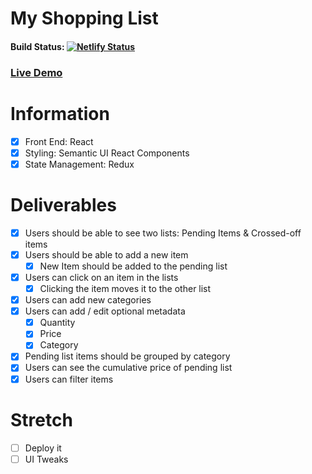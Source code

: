 # My Shopping List

#### Build Status: [![Netlify Status](https://api.netlify.com/api/v1/badges/d8e88c13-35c1-40ed-8573-221a006c88e9/deploy-status)](https://app.netlify.com/sites/eager-yalow-a55712/deploys)

### [Live Demo](https://eager-yalow-a55712.netlify.app/)

# Information
- [x] Front End: React
- [x] Styling: Semantic UI React Components
- [x] State Management: Redux

# Deliverables
- [x] Users should be able to see two lists: Pending Items & Crossed-off items
- [x] Users should be able to add a new item
  - [x] New Item should be added to the pending list
- [x] Users can click on an item in the lists
  - [x] Clicking the item moves it to the other list
- [x] Users can add new categories
- [x] Users can add / edit optional metadata
  - [x] Quantity
  - [x] Price
  - [x] Category
- [x] Pending list items should be grouped by category
- [x] Users can see the cumulative price of pending list
- [x] Users can filter items

# Stretch
- [ ] Deploy it
- [ ] UI Tweaks
